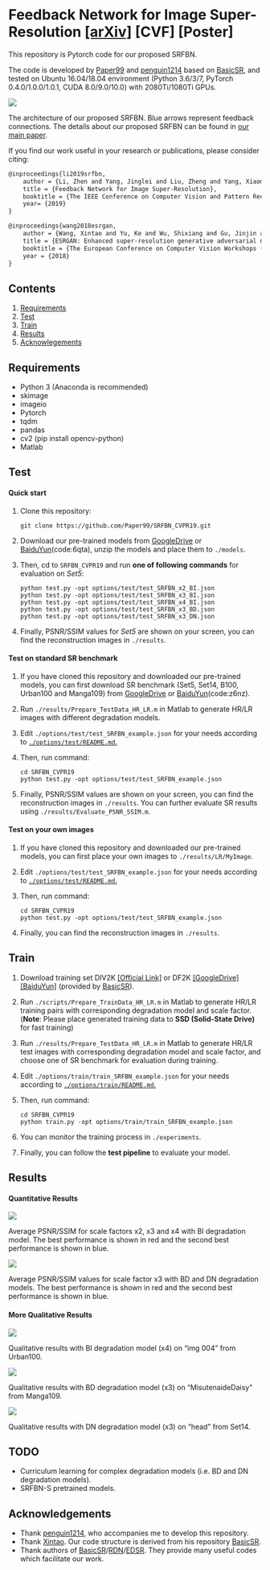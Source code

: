 # Feedback Network for Image Super-Resolution [[arXiv]](https://arxiv.org/abs/1903.09814) [CVF] [Poster]

This repository is Pytorch code for our proposed SRFBN.

The code is developed by [Paper99](https://github.com/Paper99) and [penguin1214](https://github.com/penguin1214) based on [BasicSR](https://github.com/xinntao/BasicSR), and tested on Ubuntu 16.04/18.04 environment (Python 3.6/3/7, PyTorch 0.4.0/1.0.0/1.0.1, CUDA 8.0/9.0/10.0) with 2080Ti/1080Ti GPUs.

![](figs/SRFBN_arch.jpg)

The architecture of our proposed SRFBN. Blue arrows represent feedback connections. The details about our proposed SRFBN can be found in [our main paper](https://arxiv.org/abs/1903.09814).

If you find our work useful in your research or publications, please consider citing:

```latex
@inproceedings{li2019srfbn,
    author = {Li, Zhen and Yang, Jinglei and Liu, Zheng and Yang, Xiaomin and Jeon, Gwanggil and Wu, Wei},
    title = {Feedback Network for Image Super-Resolution},
    booktitle = {The IEEE Conference on Computer Vision and Pattern Recognition (CVPR)},
    year= {2019}
}

@inproceedings{wang2018esrgan,
    author = {Wang, Xintao and Yu, Ke and Wu, Shixiang and Gu, Jinjin and Liu, Yihao and Dong, Chao and Qiao, Yu and Loy, Chen Change},
    title = {ESRGAN: Enhanced super-resolution generative adversarial networks},
    booktitle = {The European Conference on Computer Vision Workshops (ECCVW)},
    year = {2018}
}
```

## Contents
1. [Requirements](#Requirements)
2. [Test](#test)
3. [Train](#train)
4. [Results](#results)
5. [Acknowlegements](#acknowledgements)

## Requirements
- Python 3 (Anaconda is recommended)
- skimage
- imageio
- Pytorch
- tqdm 
- pandas
- cv2 (pip install opencv-python)
- Matlab 

## Test

#### Quick start

1. Clone this repository:

   ```shell
   git clone https://github.com/Paper99/SRFBN_CVPR19.git
   ```

2. Download our pre-trained models from [GoogleDrive](https://drive.google.com/file/d/1Dsb_-OH0CeSJVjvP9A4bh2_IBQh9R-ja/view) or [BaiduYun](https://pan.baidu.com/s/1fIGBulcWll8MzaS87D_kPQ)(code:6qta), unzip the models and place them to `./models`.

3. Then, cd to `SRFBN_CVPR19` and run **one of following commands** for evaluation on *Set5*:

   ```shell
   python test.py -opt options/test/test_SRFBN_x2_BI.json
   python test.py -opt options/test/test_SRFBN_x3_BI.json
   python test.py -opt options/test/test_SRFBN_x4_BI.json
   python test.py -opt options/test/test_SRFBN_x3_BD.json
   python test.py -opt options/test/test_SRFBN_x3_DN.json
   ```

4. Finally, PSNR/SSIM values for *Set5* are shown on your screen, you can find the reconstruction images in `./results`.

#### Test on standard SR benchmark

1. If you have cloned this repository and downloaded our pre-trained models, you can first download SR benchmark (Set5, Set14, B100, Urban100 and Manga109) from [GoogleDrive](https://drive.google.com/file/d/1fC0AeoCLK8Oo3utnVa3E_r_45sJla4d1/view) or [BaiduYun](https://pan.baidu.com/s/1pTw5EE-N-GclI7Yj5SnnOA)(code:z6nz).

2. Run `./results/Prepare_TestData_HR_LR.m` in Matlab to generate HR/LR images with different degradation models.

3. Edit `./options/test/test_SRFBN_example.json` for your needs according to [`./options/test/README.md`.](./options/test/README.md)

4. Then, run command:
   ```shell
   cd SRFBN_CVPR19
   python test.py -opt options/test/test_SRFBN_example.json
   ```

5. Finally, PSNR/SSIM values are shown on your screen, you can find the reconstruction images in `./results`. You can further evaluate SR results using `./results/Evaluate_PSNR_SSIM.m`.

#### Test on your own images

1. If you have cloned this repository and downloaded our pre-trained models, you can first place your own images to `./results/LR/MyImage`.

2. Edit `./options/test/test_SRFBN_example.json` for your needs according to [`./options/test/README.md`.](./options/test/README.md)

3. Then, run command:
   ```shell
   cd SRFBN_CVPR19
   python test.py -opt options/test/test_SRFBN_example.json
   ```

4. Finally, you can find the reconstruction images in `./results`.

## Train

1. Download training set DIV2K [[Official Link]](https://data.vision.ee.ethz.ch/cvl/DIV2K/) or DF2K [[GoogleDrive]](https://drive.google.com/drive/folders/1B-uaxvV9qeuQ-t7MFiN1oEdA6dKnj2vW?usp=sharing) [[BaiduYun]](https://pan.baidu.com/s/1CFIML6KfQVYGZSNFrhMXmA#list/path=%2F) (provided by [BasicSR](https://github.com/xinntao/BasicSR)).

2. Run `./scripts/Prepare_TrainData_HR_LR.m` in Matlab to generate HR/LR training pairs with corresponding degradation model and scale factor. (**Note**: Please place generated training data to **SSD (Solid-State Drive)** for fast training)

3. Run `./results/Prepare_TestData_HR_LR.m` in Matlab to generate HR/LR test images with corresponding degradation model and scale factor, and choose one of SR benchmark for evaluation during training.

4. Edit `./options/train/train_SRFBN_example.json` for your needs according to [`./options/train/README.md`.](./options/train/README.md)

5. Then, run command:
   ```shell
   cd SRFBN_CVPR19
   python train.py -opt options/train/train_SRFBN_example.json
   ```

6. You can monitor the training process in `./experiments`.

7. Finally, you can follow the **test pipeline** to evaluate your model.

## Results

#### Quantitative Results

![](figs/comp_soa_bi.png)

Average PSNR/SSIM for scale factors x2, x3 and x4 with BI degradation model. The best performance is shown in red and the second best performance is shown in blue.

![](figs/comp_soa_bd_dn.png)

Average PSNR/SSIM values for scale factor x3 with BD and DN degradation models. The best performance is shown in red and the second best performance is shown in blue.

#### More Qualitative Results

![](figs/img_004_BI.jpg)

Qualitative results with BI degradation model (x4) on “img 004” from Urban100.

![](figs/manga109_BD.jpg)

Qualitative results with BD degradation model (x3) on “MisutenaideDaisy” from Manga109.

![](figs/head_DN.jpg)

Qualitative results with DN degradation model (x3) on “head” from Set14.

## TODO

- Curriculum learning for complex degradation models (i.e. BD and DN degradation models).
- SRFBN-S pretrained models.

## Acknowledgements

- Thank [penguin1214](https://github.com/penguin1214), who accompanies me to develop this repository.
- Thank [Xintao](https://github.com/xinntao). Our code structure is derived from his repository [BasicSR](https://github.com/xinntao/BasicSR). 
- Thank authors of [BasicSR](https://github.com/xinntao/BasicSR)/[RDN](https://github.com/yulunzhang/RDN)/[EDSR](https://github.com/thstkdgus35/EDSR-PyTorch). They provide many useful codes which facilitate our work.
